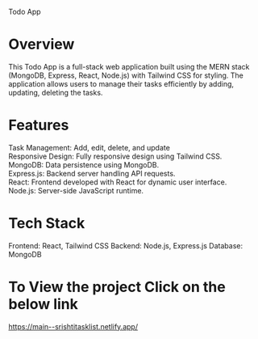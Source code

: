 Todo App
# Overview
This Todo App is a full-stack web application built using the MERN stack (MongoDB, Express, React, Node.js) with Tailwind CSS for styling. 
The application allows users to manage their tasks efficiently by adding, updating, deleting the tasks.

# Features
Task Management: Add, edit, delete, and update<br>
Responsive Design: Fully responsive design using Tailwind CSS.<br>
MongoDB: Data persistence using MongoDB.<br>
Express.js: Backend server handling API requests.<br>
React: Frontend developed with React for dynamic user interface.<br>
Node.js: Server-side JavaScript runtime.

# Tech Stack
Frontend: React, Tailwind CSS
Backend: Node.js, Express.js
Database: MongoDB

# To View the project Click on the below link<br>
  https://main--srishtitasklist.netlify.app/
